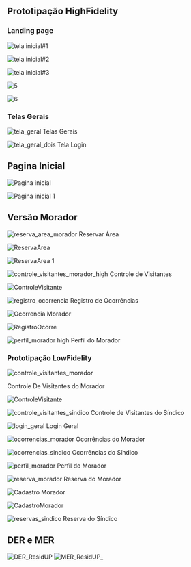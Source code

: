 ## Prototipação HighFidelity
### Landing page
![tela inicial#1](https://github.com/CleitonRSilvaa/residup/assets/126733500/7c87277f-6cdb-44ae-a846-cb043b3e38fa)

![tela inicial#2](https://github.com/CleitonRSilvaa/residup/assets/126733500/b253e913-38f9-40ef-924e-4fc4c2f156cb)

![tela inicial#3](https://github.com/CleitonRSilvaa/residup/assets/126733500/3b814653-acd6-4ccb-b58d-4692911f368d)


![5](https://github.com/CleitonRSilvaa/residup/assets/126733500/048e0277-62e5-48b2-9818-ce181e220dc8)



![6](https://github.com/CleitonRSilvaa/residup/assets/126733500/1a26d9b7-5df7-42cc-a038-df5765f41319)

### Telas Gerais
![tela_geral](https://user-images.githubusercontent.com/104398217/225482557-9819a548-7fda-4224-83fe-6af1a873bc10.png)
Telas Gerais

![tela_geral_dois](https://user-images.githubusercontent.com/104398217/225482627-5113b475-b720-43a8-b494-fec3df36425c.png)
Tela Login

## Pagina Inicial 

![Pagina inicial](https://github.com/CleitonRSilvaa/residup/assets/126733500/899fe824-790d-4dbe-9548-0820ada79e94)



![Pagina inicial 1](https://github.com/CleitonRSilvaa/residup/assets/126733500/029befdf-3e1d-4936-ad5d-07602d9590da)


## Versão Morador
![reserva_area_morador](https://user-images.githubusercontent.com/104398217/225482756-bf743d3d-3a92-44e9-b816-c60fdebcf013.png)
Reservar Área

![ReservaArea](https://github.com/CleitonRSilvaa/residup/assets/126733500/3f4fea66-f215-4f4a-a53f-c07964a27360)

![ReservaArea 1](https://github.com/CleitonRSilvaa/residup/assets/126733500/f1ad2aac-5b51-44cc-a3b2-2f1bc76a7e82)



![controle_visitantes_morador_high](https://user-images.githubusercontent.com/104398217/225482811-cf97cced-1dcf-49e9-a2bc-007e038deaf5.png)
Controle de Visitantes

![ControleVisitante](https://github.com/CleitonRSilvaa/residup/assets/126733500/a4240e0d-4f8d-446e-a5cd-816f46e53d95)

![registro_ocorrencia](https://user-images.githubusercontent.com/104398217/225482867-5c74d129-7e82-41af-9e65-45e12ffb452f.png)
Registro de Ocorrências

![Ocorrencia Morador](https://github.com/CleitonRSilvaa/residup/assets/126733500/c357fc9b-0941-4152-ace5-968fa59e514d)


![RegistroOcorre](https://github.com/CleitonRSilvaa/residup/assets/126733500/c73394db-5d64-4b11-883f-42ed886ed86f)

![perfil_morador high](https://user-images.githubusercontent.com/104398217/225482928-21301aca-0fb7-4242-903c-04019a74be6f.png)
Perfil do Morador

### Prototipação LowFidelity
![controle_visitantes_morador](https://user-images.githubusercontent.com/104398217/225441172-7ef65f16-8093-4845-ad1a-eb9d42603749.png)


Controle De Visitantes do Morador

![ControleVisitante](https://github.com/CleitonRSilvaa/residup/assets/126733500/cf8af888-693b-4e67-96b3-04537bdde42f)


![controle_visitantes_sindico](https://user-images.githubusercontent.com/104398217/225441255-0d21b456-04d9-432b-a656-97b334491feb.png)
Controle de Visitantes do Síndico

![login_geral](https://user-images.githubusercontent.com/104398217/225441358-3bdb20c0-0b58-46a0-bf5d-260df15dd82a.png)
Login Geral

![ocorrencias_morador](https://user-images.githubusercontent.com/104398217/225441382-ad0ba460-11ab-4941-a751-387bead266a3.png)
Ocorrências do Morador

![ocorrencias_sindico](https://user-images.githubusercontent.com/104398217/225441403-5d07b841-466e-4203-9967-dd51f02d9df3.png)
Ocorrências do Síndico

![perfil_morador](https://user-images.githubusercontent.com/104398217/225441426-321aec87-ec2f-4866-87f8-47b4a82c6b2f.png)
Perfil do Morador

![reserva_morador](https://user-images.githubusercontent.com/104398217/225441453-4eefba0c-c67d-4102-b835-54245ac1b32d.png)
Reserva do Morador

![Cadastro Morador](https://github.com/CleitonRSilvaa/residup/assets/126733500/5c1f4d42-90e7-4a98-a494-ee94d5a567e3)

![CadastroMorador](https://github.com/CleitonRSilvaa/residup/assets/126733500/e9a6c0f6-6e87-4b1f-8cf9-56bcc090a6e1)

![reservas_sindico](https://user-images.githubusercontent.com/104398217/225441470-a4c14b5b-e030-4ab8-af1d-96c83443da6c.png)
Reserva do Síndico


## DER e MER

![DER_ResidUP](https://user-images.githubusercontent.com/104398217/225476492-666b9120-322d-407d-a6b9-f35ea6a99c1a.jpg)
![MER_ResidUP_](https://user-images.githubusercontent.com/104398217/225476512-37dc69c7-f7a0-425a-9b29-8f1e01bf1b72.png)




